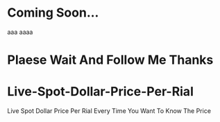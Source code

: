 # Coming Soon...

aaa
aaaa

# Plaese Wait And Follow Me Thanks

# Live-Spot-Dollar-Price-Per-Rial
Live Spot  Dollar Price Per Rial Every Time You Want To Know The Price
